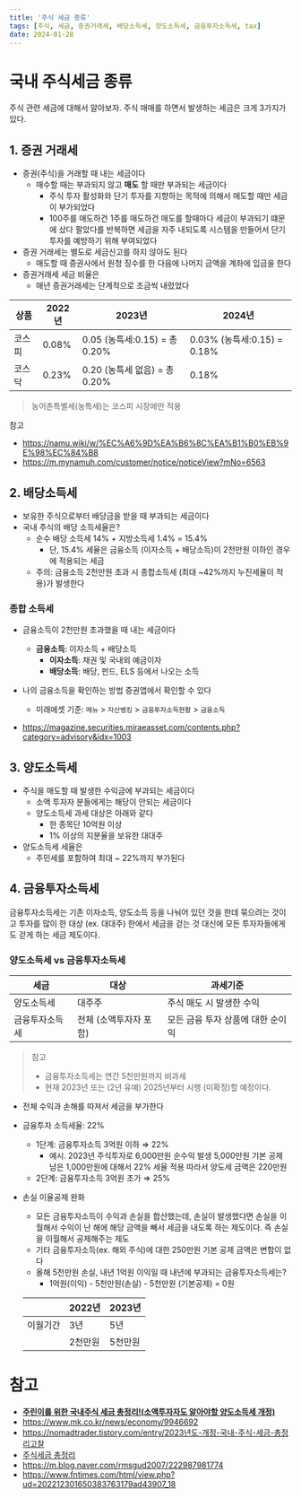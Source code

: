 ```yaml
---
title: '주식 세금 종류'
tags: [주식, 세금, 증권거래세, 배당소득세, 양도소득세, 금융투자소득세, tax]
date: 2024-01-28
---
```


# 국내 주식세금 종류

주식 관련 세금에 대해서 알아보자. 주식 매매를 하면서 발생하는 세금은 크게 3가지가 있다. 

## 1. 증권 거래세

- 증권(주식)을 거래할 때 내는 세금이다
  - 매수할 때는 부과되지 않고 **매도** 할 때만 부과되는 세금이다
    - 주식 투자 활성화와 단기 투자를 지향하는 목적에 의해서 매도할 때만 세금이 부가되었다
    - 100주를 매도하건 1주를 매도하건 매도를 할때마다 세금이 부과되기 떄문에 샀다 팔았다를 반복하면 세금을 자주 내되도록 시스템을 만들어서 단기 투자를 예방하기 위해 부여되었다
- 증권 거래세는 별도로 세금신고를 하지 않아도 된다
  - 매도할 때 증권사에서 원청 징수를 한 다음에 나머지 금액을 계좌에 입금을 한다
- 증권거래세 세금 비율은
  - 매년 증권거래세는 단계적으로 조금씩 내렸었다



| 상품   | 2022년 | 2023년                        | 2024년                      |
| ------ | ------ | ----------------------------- | --------------------------- |
| 코스피 | 0.08%  | 0.05 (농특세:0.15) = 총 0.20% | 0.03% (농특세:0.15) = 0.18% |
| 코스닥 | 0.23%  | 0.20 (농특세 없음) = 총 0.20% | 0.18%                       |

>  농어촌특별세(농특세)는 코스피 시장에만 적용

참고

- https://namu.wiki/w/%EC%A6%9D%EA%B6%8C%EA%B1%B0%EB%9E%98%EC%84%B8
- https://m.mynamuh.com/customer/notice/noticeView?mNo=6563



## 2. 배당소득세

- 보유한 주식으로부터 배당금을 받을 때 부과되는 세금이다
- 국내 주식의 배당 소득세율은?
  - 순수 배당 소득세 14% + 지방소득세 1.4% = 15.4%
    - 단, 15.4% 세율은 금융소득 (이자소득 + 배당소득)이 2천만원 이하인 경우에 적용되는 세금
  - 주의: 금융소득 2천만원 초과 시 종합소득세 (최대 ~42%까지 누진세율이 적용)가 발생한다

### 종합 소득세

- 금융소득이 2천만원 초과했을 때 내는 세금이다
  - **금융소득**: 이자소득 + 배당소득
    - **이자소득**: 채권 및 국내외 예금이자
    - **배당소득**: 배당, 펀드, ELS 등에서 나오는 소득
- 나의 금융소득을 확인하는 방법 증권앱에서 확인할 수 있다
  - 미래에셋 기준: `메뉴` > `자산뱅킹` > `금융투자소득현황` > `금융소득`

- https://magazine.securities.miraeasset.com/contents.php?category=advisory&idx=1003



## 3. 양도소득세

- 주식을 매도할 때 발생한 수익금에 부과되는 세금이다
  - 소액 투자자 분들에게는 해당이 안되는 세금이다
  - 양도소득세 과세 대상은 아래와 같다
    - 한 종목단 10억원 이상
    - 1% 이상의 지분율을 보유한 대대주
- 양도소득세 세율은
  - 주민세를 포함하여 최대 ~ 22%까지 부가된다

## 4. 금융투자소득세

금융투자소득세는 기존 이자소득, 양도소득 등을 나눠어 있던 것을 한데 묶으려는 것이고 투자를 많이 한 대상 (ex. 대대주) 한에서 세금을 걷는 것 대신에 모든 투자자들에게도 걷게 하는 세금 제도이다. 

### 양도소득세 vs 금융투자소득세

| 세금           | 대상                   | 과세기준                          |
| -------------- | ---------------------- | --------------------------------- |
| 양도소득세     | 대주주                 | 주식 매도 시 발생한 수익          |
| 금융투자소득세 | 전체 (소액투자자 포함) | 모든 금융 투자 상품에 대한 순이익 |

> 참고 
>
> - 금융투자소득세는 연간 5천만원까지 비과세
> - 현재 2023년 또는 (2년 유예) 2025년부터 시행 (미확정)할 예정이다.



- 전체 수익과 손해를 따져서 세금을 부가한다

- 금융투자 소득세율: 22%

  - 1단계: 금융투자소득 3억원 이하 ⇒ 22%
    - 예시. 2023년 주식투자로 6,000만원 순수익 발생 5,000만원 기본 공제 남은 1,000만원에 대해서 22% 세율 적용 따라서 양도세 금액은 220만원
  - 2단계: 금융투자소득 3억원 초가 ⇒ 25%

- 손실 이율공제 완화

  - 모든 금융투자소득이 수익과 손실을 합산했는데, 손실이 발생했다면 손실을 이월해서 수익이 난 해에 해당 금액을 빼서 세금을 내도록 하는 제도이다. 즉 손실을 이월해서 공제해주는 제도
  - 기타 금융투자소득(ex. 해외 주식)에 대한 250만원 기본 공제 금액은 변함이 없다
  - 올해 5천만원 손실, 내년 1억원 이익일 때 내년에 부과되는 금융투자소득세는?
    - 1억원(이익) - 5천만원(손실) - 5천만원 (기본공제) = 0원

  |          | 2022년  | 2023년  |
  | -------- | ------- | ------- |
  | 이월기간 | 3년     | 5년     |
  |          | 2천만원 | 5천만원 |

  

# 참고

- **[주린이를 위한 국내주식 세금 총정리!(소액투자자도 알아야할 양도소득세 개정)](https://www.youtube.com/watch?v=CFbUSH3n3AM)**
- https://www.mk.co.kr/news/economy/9946692
- https://nomadtrader.tistory.com/entry/2023년도-개정-국내-주식-세금-총정리고찰
- [주식세금 총정리](https://www.youtube.com/watch?v=KjKP-FY178g)
- https://m.blog.naver.com/rmsgud2007/222987981774
- https://www.fntimes.com/html/view.php?ud=202212301650383763179ad43907_18